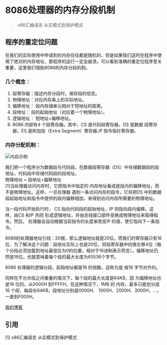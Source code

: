 # 8086处理器的内存分段机制
> x86汇编语言 从实模式到保护模式
## 程序的重定位问题
在我们的实际使用中申请到的内存往往都是随机的，但是如果我们这时在程序中使用了绝对的内存地址，那程序的运行一定会崩溃。可以看到准确的重定位程序至关重要，这里我们借助8086的内存分段机制。
### 几个概念：
1. 段寄存器：描述内存分段时，保存段的信息。 
2. 物理地址：对应内存条上的实际地址。
3. 偏移地址： 段内存储单元相对于短地址的距离。
4. 段地址： 段的起始地址（对应着一个物理地址）。
5. 逻辑地址： 短地址+偏移地址。
6. 8086 内部有4 个段寄存器。其中，CS 是代码段寄存器，DS 是数据 段寄存器，ES 是附加段（Extra Segment）寄存器,IP 指令指针寄存器。
### 内存分配机制：
![内存示例](https://user-images.githubusercontent.com/77034643/167244886-5b13dc2d-3e19-4e15-bf2f-9ecb042cb3b0.jpg)

我们把一个程序分为数据段与代码段，在数据段寄存器（DS）中存储数据段的段地址，代码段中存储代码段的段地址。   
物理地址 = 段地址+偏移地址  
[1]当处理器访问内存时，它把指令中指定的 内存地址看成是段内的偏移地址，而不是物理地址。这样，一旦处理器 遇到一条访问内存的指令，它将把DS 中的数据段起始地址和指令中提供的段内偏移相加，来得到访问内存所需要的物理地址。

当一段代码开始执行时， CS 指向代码段的起始地址，IP 则指向段内偏移。这样，由CS 和IP 共同 形成逻辑地址，并由总线接口部件变换成物理地址来取得指令。然后， 处理器会自动根据当前指令的长度来改变IP 的值，使它指向下一条指
令。

8086的处理器地址引线：20根，那么逻辑地址就是20位。而我们的寄存器只有16位，为了解决这个问题：段地址实际上也是20位，将段寄存器中的值左移4位（每个分段必须加载到地址最低位为0的位置，相对于16进制表示而言）。偏移地址仍然是16位，也就意味着每个段的最大长度为65536个字节。

8086 处理器的逻辑分段，起始地址都是16 的倍数，这称为是 按16 字节对齐的。

同样在不允许段之间重叠的情况下，每个段的最大长度是64KB，因 为偏移地址也是16 位的，从0000H 到FFFFH。在这种情况下，1MB 的 内存，最多只能划分成16 个段，每段长64KB，段地址分别是0000H、
1000H、2000H、3000H，…，一直到F000H。

[我的博客](https://songzihui-sudo.github.io/)
## 引用
[1] x86汇编语言 从实模式到保护模式
